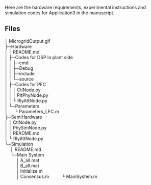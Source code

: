 
Here are the hardware requirements, experimental instructions and simulation codes for Application3 in the manuscript.


## Files

│ MicrogridOutput.gif  
├─Hardware  
│  │  README.md  
│  ├─Codes for DSP in plant side  
│  │  ├─cmd  
│  │  ├─Debug  
│  │  ├─include  
│  │  └─source  
│  ├─Codes for PFC  
│  │  │ CtlNode.py  
│  │  │ PltPhyNode.py  
│  │  └ RlyAttNode.py  
│  └─Parameters  
│   &emsp;   └  Parameters_LFC.m  
├─SemiHardware    
│ │ CtlNode.py  
│ │ PhySimNode.py  
│ │ README.md  
│ └ RlyAttNode.py  
└─Simulation  
&emsp;    │  README.md  
&emsp;    └─Main System    
&emsp; &emsp;     │  A_all.mat  
&emsp; &emsp;     │  B_all.mat  
&emsp; &emsp;     │  Initialize.m  
&emsp; &emsp;     │  Consensus.m
&emsp; &emsp;     └  MainSystem.m  

